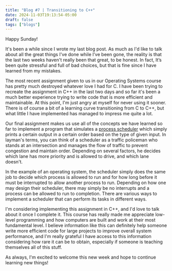 ```yaml
---
title: "Blog #7 | Transitioning to C++"
date: 2024-11-03T19:13:54-05:00
draft: false
tags: ["blogs"]
---
```


Happy Sunday!

It's been a while since I wrote my last blog post. As much as I'd like to talk about all the great things I've done while I’ve been gone, the reality is that the last two weeks haven't really been that great, to be honest. In fact, It’s been quite stressful and full of bad choices, but that is fine since I have learned from my mistakes.

The most recent assignment given to us in our Operating Systems course has pretty much destroyed whatever love I had for C. I have been trying to recreate the assignment in C++ in the last two days and so far it's been a much better experience trying to write code that is more efficient and maintainable. At this point, I'm just angry at myself for never using it sooner. There is of course a bit of a learning curve transitioning from C to C++, but what little I have implemented has managed to impress me quite a lot.  

Our final assignment makes us use all of the concepts we have learned so far to implement a program that simulates a [process scheduler](https://en.wikipedia.org/wiki/Scheduling_(computing)) which simply prints a certain output in a certain order based on the type of given input. In layman's terms, you can think of a scheduler as a traffic policeman who stands at an intersection and manages the flow of traffic to prevent congestion and maintain order. Depending on several factors, he decides which lane has more priority and is allowed to drive, and which lane doesn't. 

In the example of an operating system, the scheduler simply does the same job to decide which process is allowed to run and for how long before it must be interrupted to allow another process to run. Depending on how one may design their scheduler, there may simply be no interrupts and a process can be allowed to run to completion. There are various ways to implement a scheduler that can perform its tasks in different ways.

I'm considering implementing this assignment in C++, and I'd love to talk about it once I complete it. This course has really made me appreciate low-level programming and how computers are built and work at their most fundamental level. I believe information like this can definitely help someone write more efficient code for large projects to improve overall system performance, and I'm really grateful I have access to this information considering how rare it can be to obtain, especially if someone is teaching themselves all of this stuff. 

As always, I'm excited to welcome this new week and hope to continue learning new things!